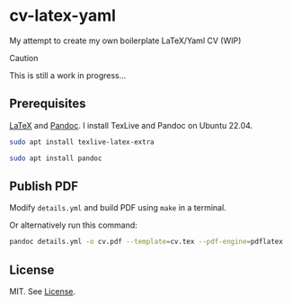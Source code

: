 # cv-latex-yaml
My attempt to create my own boilerplate LaTeX/Yaml CV (WIP)

> [!CAUTION]
> This is still a work in progress...

## Prerequisites
[LaTeX][latex-link] and [Pandoc][pandoc-link]. I install TexLive and Pandoc on Ubuntu 22.04.

```bash
sudo apt install texlive-latex-extra
```

```bash
sudo apt install pandoc
```

## Publish PDF

Modify `details.yml` and build PDF using `make` in a terminal.

Or alternatively run this command:
```bash
pandoc details.yml -o cv.pdf --template=cv.tex --pdf-engine=pdflatex
```

## License
MIT. See [License](LICENSE).

[latex-link]: https://www.latex-project.org/
[pandoc-link]: https://pandoc.org/ 
